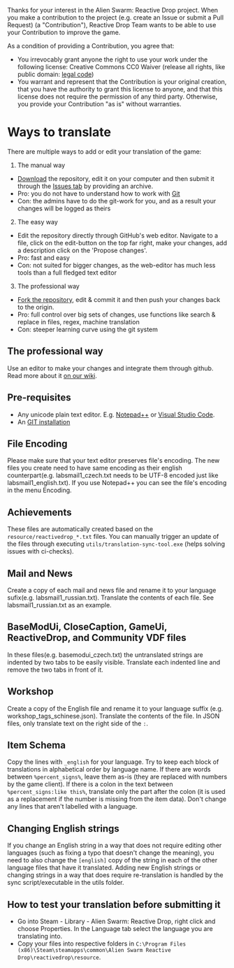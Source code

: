 Thanks for your interest in the Alien Swarm: Reactive Drop project. When you make a
contribution to the project (e.g. create an Issue or submit a Pull Request)
(a "Contribution"), Reactive Drop Team wants to be able to use your Contribution to improve
the game.

As a condition of providing a Contribution, you agree that:

- You irrevocably grant anyone the right to use your work under the following license: Creative Commons CC0 Waiver (release all rights, like public domain: [legal code](https://creativecommons.org/publicdomain/zero/1.0/))
- You warrant and represent that the Contribution is your original creation, that you have the authority to grant this license to anyone, and that this license does not require the permission of any third party. Otherwise, you provide your Contribution "as is" without warranties.


# Ways to translate
There are multiple ways to add or edit your translation of the game:
1. The manual way
  * [Download](https://github.com/ReactiveDrop/reactivedrop_translations/archive/refs/heads/master.zip) the repository, edit it on your computer and then submit it through the [Issues tab](https://github.com/ReactiveDrop/reactivedrop_translations/issues) by providing an archive.
  * Pro: you do not have to understand how to work with [Git](https://en.wikipedia.org/wiki/Git)
  * Con: the admins have to do the git-work for you, and as a result your changes will be logged as theirs
2. The easy way
  * Edit the repository directly through GitHub's web editor. Navigate to a file, click on the edit-button on the top far right, make your changes, add a description click on the 'Propose changes'.
  * Pro: fast and easy
  * Con: not suited for bigger changes, as the web-editor has much less tools than a full fledged text editor
3. The professional way
  * [Fork the repository](https://github.com/ReactiveDrop/reactivedrop_translations/fork), edit & commit it and then push your changes back to the origin.
  * Pro: full control over big sets of changes, use functions like search & replace in files, regex, machine translation
  * Con: steeper learning curve using the git system

## The professional way
Use an editor to make your changes and integrate them through github.
Read more about it [on our wiki](https://github.com/ReactiveDrop/reactivedrop_translations/wiki).

## Pre-requisites
- Any unicode plain text editor. E.g. [Notepad++](https://notepad-plus-plus.org/) or [Visual Studio Code](https://code.visualstudio.com/).
- An [GIT installation](https://git-scm.com/downloads)

## File Encoding
Please make sure that your text editor preserves file's encoding. The new files you create need to have same encoding as their english counterpart(e.g. labsmail1_czech.txt needs to be UTF-8 encoded just like labsmail1_english.txt). If you use Notepad++ you can see the file's encoding in the menu Encoding.

## Achievements
These files are automatically created based on the `resource/reactivedrop_*.txt` files. You can manually trigger an update of the files through executing `utils/translation-sync-tool.exe` (helps solving issues with ci-checks).

## Mail and News
Create a copy of each mail and news file and rename it to your language sufix(e.g. labsmail1_russian.txt). Translate the contents of each file. See labsmail1_russian.txt as an example.

## BaseModUi, CloseCaption, GameUi, ReactiveDrop, and Community VDF files
In these files(e.g. basemodui_czech.txt) the untranslated strings are indented by two tabs to be easily visible. Translate each indented line and remove the two tabs in front of it.

## Workshop
Create a copy of the English file and rename it to your language suffix (e.g. workshop_tags_schinese.json). Translate the contents of the file. In JSON files, only translate text on the right side of the `:`.

## Item Schema
Copy the lines with `_english` for your language. Try to keep each block of translations in alphabetical order by language name. If there are words between `%percent_signs%`, leave them as-is (they are replaced with numbers by the game client). If there is a colon in the text between `%percent_signs:like this%`, translate only the part after the colon (it is used as a replacement if the number is missing from the item data). Don't change any lines that aren't labelled with a language.

## Changing English strings
If you change an English string in a way that does not require editing other languages (such as fixing a typo that doesn't change the meaning), you need to also change the `[english]` copy of the string in each of the other language files that have it translated. Adding new English strings or changing strings in a way that does require re-translation is handled by the sync script/executable in the utils folder.

## How to test your translation before submitting it
- Go into Steam - Library - Alien Swarm: Reactive Drop, right click and choose Properties. In the Language tab select the language you are translating into.
- Copy your files into respective folders in `C:\Program Files (x86)\Steam\steamapps\common\Alien Swarm Reactive Drop\reactivedrop\resource`.

